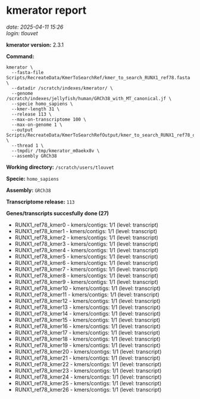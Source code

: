 # kmerator report
*date: 2025-04-11 15:26*  
*login: tlouvet*

**kmerator version:** 2.3.1

**Command:**

```
kmerator \
  --fasta-file Scripts/RecreateData/KmerToSearchRef/kmer_to_search_RUNX1_ref78.fasta \
  --datadir /scratch/indexes/kmerator/ \
  --genome /scratch/indexes/jellyfish/human/GRCh38_with_MT_canonical.jf \
  --specie homo_sapiens \
  --kmer-length 31 \
  --release 113 \
  --max-on-transcriptome 100 \
  --max-on-genome 1 \
  --output Scripts/RecreateData/KmerToSearchRefOutput/kmer_to_search_RUNX1_ref78_output \
  --thread 1 \
  --tmpdir /tmp/kmerator_m0aekx8v \
  --assembly GRCh38
```

**Working directory:** `/scratch/users/tlouvet`

**Specie:** `homo_sapiens`

**Assembly:** `GRCh38`

**Transcriptome release:** `113`

**Genes/transcripts succesfully done (27)**

- RUNX1_ref78_kmer0 - kmers/contigs: 1/1 (level: transcript)
- RUNX1_ref78_kmer1 - kmers/contigs: 1/1 (level: transcript)
- RUNX1_ref78_kmer2 - kmers/contigs: 1/1 (level: transcript)
- RUNX1_ref78_kmer3 - kmers/contigs: 1/1 (level: transcript)
- RUNX1_ref78_kmer4 - kmers/contigs: 1/1 (level: transcript)
- RUNX1_ref78_kmer5 - kmers/contigs: 1/1 (level: transcript)
- RUNX1_ref78_kmer6 - kmers/contigs: 1/1 (level: transcript)
- RUNX1_ref78_kmer7 - kmers/contigs: 1/1 (level: transcript)
- RUNX1_ref78_kmer8 - kmers/contigs: 1/1 (level: transcript)
- RUNX1_ref78_kmer9 - kmers/contigs: 1/1 (level: transcript)
- RUNX1_ref78_kmer10 - kmers/contigs: 1/1 (level: transcript)
- RUNX1_ref78_kmer11 - kmers/contigs: 1/1 (level: transcript)
- RUNX1_ref78_kmer12 - kmers/contigs: 1/1 (level: transcript)
- RUNX1_ref78_kmer13 - kmers/contigs: 1/1 (level: transcript)
- RUNX1_ref78_kmer14 - kmers/contigs: 1/1 (level: transcript)
- RUNX1_ref78_kmer15 - kmers/contigs: 1/1 (level: transcript)
- RUNX1_ref78_kmer16 - kmers/contigs: 1/1 (level: transcript)
- RUNX1_ref78_kmer17 - kmers/contigs: 1/1 (level: transcript)
- RUNX1_ref78_kmer18 - kmers/contigs: 1/1 (level: transcript)
- RUNX1_ref78_kmer19 - kmers/contigs: 1/1 (level: transcript)
- RUNX1_ref78_kmer20 - kmers/contigs: 1/1 (level: transcript)
- RUNX1_ref78_kmer21 - kmers/contigs: 1/1 (level: transcript)
- RUNX1_ref78_kmer22 - kmers/contigs: 1/1 (level: transcript)
- RUNX1_ref78_kmer23 - kmers/contigs: 1/1 (level: transcript)
- RUNX1_ref78_kmer24 - kmers/contigs: 1/1 (level: transcript)
- RUNX1_ref78_kmer25 - kmers/contigs: 1/1 (level: transcript)
- RUNX1_ref78_kmer26 - kmers/contigs: 1/1 (level: transcript)
